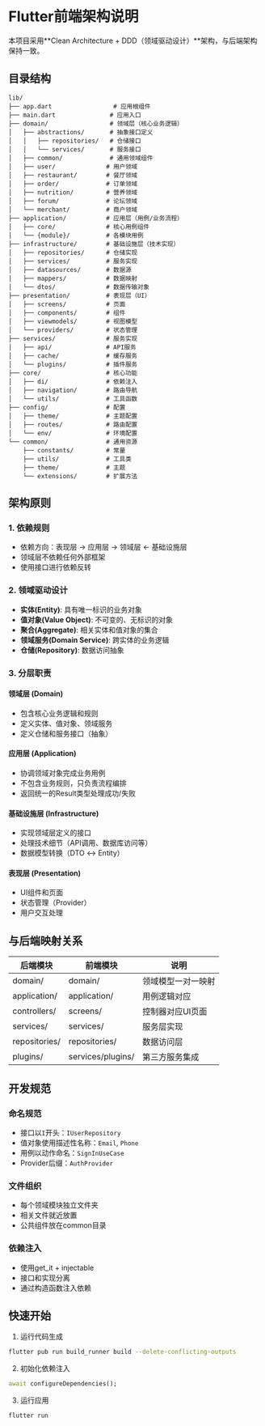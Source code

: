 # Flutter前端架构说明

本项目采用**Clean Architecture + DDD（领域驱动设计）**架构，与后端架构保持一致。

## 目录结构

```
lib/
├── app.dart                 # 应用根组件
├── main.dart               # 应用入口
├── domain/                 # 领域层（核心业务逻辑）
│   ├── abstractions/       # 抽象接口定义
│   │   ├── repositories/   # 仓储接口
│   │   └── services/       # 服务接口
│   ├── common/             # 通用领域组件
│   ├── user/              # 用户领域
│   ├── restaurant/        # 餐厅领域
│   ├── order/             # 订单领域
│   ├── nutrition/         # 营养领域
│   ├── forum/             # 论坛领域
│   └── merchant/          # 商户领域
├── application/           # 应用层（用例/业务流程）
│   ├── core/              # 核心用例组件
│   └── {module}/          # 各模块用例
├── infrastructure/        # 基础设施层（技术实现）
│   ├── repositories/      # 仓储实现
│   ├── services/          # 服务实现
│   ├── datasources/       # 数据源
│   ├── mappers/           # 数据映射
│   └── dtos/              # 数据传输对象
├── presentation/          # 表现层（UI）
│   ├── screens/           # 页面
│   ├── components/        # 组件
│   ├── viewmodels/        # 视图模型
│   └── providers/         # 状态管理
├── services/              # 服务实现
│   ├── api/               # API服务
│   ├── cache/             # 缓存服务
│   └── plugins/           # 插件服务
├── core/                  # 核心功能
│   ├── di/                # 依赖注入
│   ├── navigation/        # 路由导航
│   └── utils/             # 工具函数
├── config/                # 配置
│   ├── theme/             # 主题配置
│   ├── routes/            # 路由配置
│   └── env/               # 环境配置
└── common/                # 通用资源
    ├── constants/         # 常量
    ├── utils/             # 工具类
    ├── theme/             # 主题
    └── extensions/        # 扩展方法
```

## 架构原则

### 1. 依赖规则
- 依赖方向：表现层 → 应用层 → 领域层 ← 基础设施层
- 领域层不依赖任何外部框架
- 使用接口进行依赖反转

### 2. 领域驱动设计
- **实体(Entity)**: 具有唯一标识的业务对象
- **值对象(Value Object)**: 不可变的、无标识的对象
- **聚合(Aggregate)**: 相关实体和值对象的集合
- **领域服务(Domain Service)**: 跨实体的业务逻辑
- **仓储(Repository)**: 数据访问抽象

### 3. 分层职责

#### 领域层 (Domain)
- 包含核心业务逻辑和规则
- 定义实体、值对象、领域服务
- 定义仓储和服务接口（抽象）

#### 应用层 (Application)
- 协调领域对象完成业务用例
- 不包含业务规则，只负责流程编排
- 返回统一的Result类型处理成功/失败

#### 基础设施层 (Infrastructure)
- 实现领域层定义的接口
- 处理技术细节（API调用、数据库访问等）
- 数据模型转换（DTO ↔ Entity）

#### 表现层 (Presentation)
- UI组件和页面
- 状态管理（Provider）
- 用户交互处理

## 与后端映射关系

| 后端模块 | 前端模块 | 说明 |
|---------|---------|-----|
| domain/ | domain/ | 领域模型一对一映射 |
| application/ | application/ | 用例逻辑对应 |
| controllers/ | screens/ | 控制器对应UI页面 |
| services/ | services/ | 服务层实现 |
| repositories/ | repositories/ | 数据访问层 |
| plugins/ | services/plugins/ | 第三方服务集成 |

## 开发规范

### 命名规范
- 接口以`I`开头：`IUserRepository`
- 值对象使用描述性名称：`Email`, `Phone`
- 用例以动作命名：`SignInUseCase`
- Provider后缀：`AuthProvider`

### 文件组织
- 每个领域模块独立文件夹
- 相关文件就近放置
- 公共组件放在common目录

### 依赖注入
- 使用get_it + injectable
- 接口和实现分离
- 通过构造函数注入依赖

## 快速开始

1. 运行代码生成
```bash
flutter pub run build_runner build --delete-conflicting-outputs
```

2. 初始化依赖注入
```dart
await configureDependencies();
```

3. 运行应用
```bash
flutter run
```